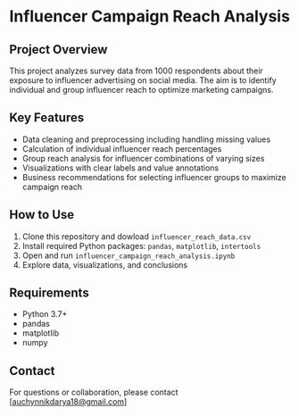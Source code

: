 # Influencer Campaign Reach Analysis

## Project Overview
This project analyzes survey data from 1000 respondents about their exposure to influencer advertising on social media. The aim is to identify individual and group influencer reach to optimize marketing campaigns.

## Key Features
- Data cleaning and preprocessing including handling missing values
- Calculation of individual influencer reach percentages
- Group reach analysis for influencer combinations of varying sizes
- Visualizations with clear labels and value annotations
- Business recommendations for selecting influencer groups to maximize campaign reach

## How to Use
1. Clone this repository and dowload `influencer_reach_data.csv`
2. Install required Python packages: `pandas`, `matplotlib`, `intertools`
3. Open and run `influencer_campaign_reach_analysis.ipynb`
4. Explore data, visualizations, and conclusions

## Requirements
- Python 3.7+
- pandas
- matplotlib
- numpy

## Contact
For questions or collaboration, please contact [auchynnikdarya18@gmail.com]